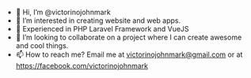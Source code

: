 - 👋 Hi, I’m @victorinojohnmark
- 👀 I’m interested in creating website and web apps.
- 🌱 Experienced in PHP Laravel Framework and VueJS
- 💞️ I’m looking to collaborate on a project where I can create awesome and cool things.
- 📫 How to reach me? Email me at victorinojohnmark@gmail.com or at https://facebook.com/victorinojohnmark

<!---
victorinojohnmark/victorinojohnmark is a ✨ special ✨ repository because its `README.md` (this file) appears on your GitHub profile.
You can click the Preview link to take a look at your changes.
--->
